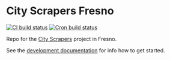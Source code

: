 # City Scrapers Fresno

[![CI build status](https://github.com/City-Bureau/city-scrapers-fresno/workflows/CI/badge.svg)](https://github.com/City-Bureau/city-scrapers-fresno/actions?query=workflow%3ACI)
[![Cron build status](https://github.com/City-Bureau/city-scrapers-fresno/workflows/Cron/badge.svg)](https://github.com/City-Bureau/city-scrapers-fresno/actions?query=workflow%3ACron)

Repo for the [City Scrapers](https://cityscrapers.org) project in Fresno.

See the [development documentation](https://cityscrapers.org/docs/development/) for info how to get started.
